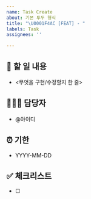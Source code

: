 ```yaml
---
name: Task Create
about: 기본 투두 형식
title: "\U0001F4AC [FEAT] - "
labels: Task
assignees: ''

---
```


## 🥕 할 일 내용
- <무엇을 구현/수정할지 한 줄>

## 👩🏻‍💻 담당자
- @아이디

## ⏰ 기한 
- YYYY-MM-DD

## ✅ 체크리스트
- [ ]

